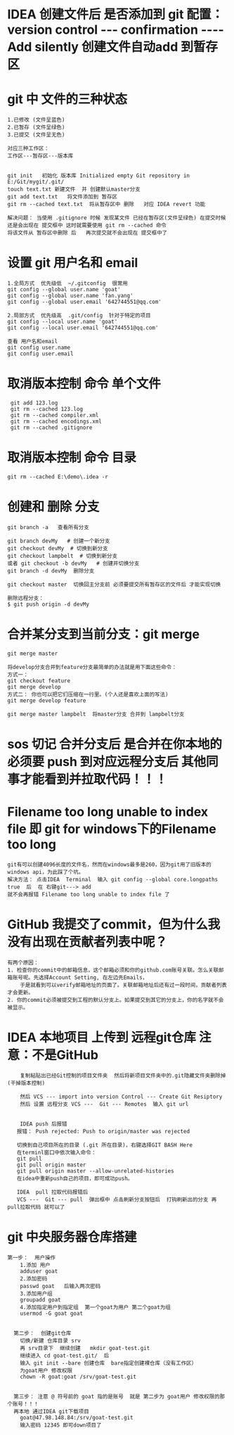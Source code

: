 # IDEA 创建文件后 是否添加到 git  配置：version control --- confirmation ---- Add silently 创建文件自动add 到暂存区

# git 中 文件的三种状态 
    1.已修改 (文件呈蓝色)
    2.已暂存 (文件呈绿色)   
    3.已提交 (文件呈无色)

    对应三种工作区：
    工作区---暂存区---版本库

    
    git init   初始化 版本库 Initialized empty Git repository in E:/Git/mygit/.git/
    touch text.txt 新建文件  并 创建默认master分支 
    git add text.txt   将文件添加到 暂存区
    git rm --cached text.txt  将从暂存区中 删除   对应 IDEA revert 功能
    
    解决问题： 当使用 .gitignore 时候 发现某文件 已经在暂存区(文件呈绿色) 在提交时候 还是会出现在 提交框中 这时就需要使用 git rm --cached 命令
    将该文件从 暂存区中删除 后   再次提交就不会出现在 提交框中了 
    
# 设置 git 用户名和 email 
    1.全局方式  优先级低  ~/.gitconfig  很常用
    git config --global user.name 'goat'
    git config --global user.name 'fan.yang'
    git config --global user.email '642744551@qq.com'
    
    2.局部方式  优先级高  .git/config  针对于特定的项目 
    git config --local user.name 'goat'
    git config --local user.email '642744551@qq.com'

    查看 用户名和email   
    git config user.name
    git config user.email
    
# 取消版本控制 命令  单个文件
     git add 123.log
     git rm --cached 123.log
     git rm --cached compiler.xml
     git rm --cached encodings.xml
     git rm --cached .gitignore
# 取消版本控制 命令  目录
    git rm --cached E:\demo\.idea -r 
     
# 创建和 删除 分支
    git branch -a   查看所有分支
  
    git branch devMy   # 创建一个新分支
    git checkout devMy  # 切换到新分支
    git checkout lampbelt  # 切换到新分支
    或者 git checkout -b devMy   # 创建并切换分支
    git branch -d devMy  删除分支 
    
    git checkout master  切换回主分支前 必须要提交所有暂存区的文件后 才能实现切换
    
    删除远程分支：
    $ git push origin -d devMy
    
    
# 合并某分支到当前分支：git merge <name>
    git merge master
    
    将develop分支合并到feature分支最简单的办法就是用下面这些命令：
    方式一：
    git checkout feature
    git merge develop 
    方式二： 你也可以把它们压缩在一行里。(个人还是喜欢上面的写法)
    git merge develop feature
    
    git merge master lampbelt  将master分支 合并到 lampbelt分支
    
#    sos 切记 合并分支后 是合并在你本地的  必须要 push 到对应远程分支后 其他同事才能看到并拉取代码！！！


#  Filename too long unable to index file   即 git for windows下的Filename too long

    git有可以创建4096长度的文件名，然而在windows最多是260，因为git用了旧版本的windows api，为此踩了个坑。
    解决方法： 点击IDEA  Terminal  输入 git config --global core.longpaths true  后  在 右键git---> add  
    就不会再报错 Filename too long unable to index file 了 
    
#  GitHub  我提交了commit，但为什么我没有出现在贡献者列表中呢？
    有两个原因：
    1. 检查你的commit中的邮箱信息，这个邮箱必须和你的github.com账号关联。怎么关联邮箱账号呢。先选择Account Setting, 在左边先Emails，
        于是就看到可以verify邮箱地址的页面了。关联邮箱地址后还有过一段时间，贡献者列表才会更新。
    2. 你的commit必须被提交到工程的默认分支上。如果提交到其它的分支上，你的名字就不会被显示。
    
    
    
    
# IDEA 本地项目 上传到 远程git仓库  注意：不是GitHub
        复制粘贴出已经Git控制的项目文件夹  然后将新项目文件夹中的.git隐藏文件夹删除掉 (干掉版本控制)
        
        然后 VCS --- import into version Control --- Create Git Resiptory 
        然后 设置 远程分支 VCS ---  Git --- Remotes  输入 git url 
        
        
        IDEA push 后报错
       报错： Push rejected: Push to origin/master was rejected 
       
       切换到自己项目所在的目录 (.git 所在目录)，右键选择GIT BASH Here
       在terminl窗口中依次输入命令：
       git pull
       git pull origin master
       git pull origin master --allow-unrelated-histories
       在idea中重新push自己的项目，即可成功push。
       
       IDEA  pull 拉取代码报错后
       VCS ---  Git --- pull  弹出框中 点击刷新分支按钮后  打钩刷新出的分支 再pull拉取代码 就可以了
       
#  git 中央服务器仓库搭建
    第一步：  用户操作
        1.添加 用户
        adduser goat
        2.添加密码
        passwd goat   后输入两次密码
        3.添加用户组
        groupadd goat 
        4.添加指定用户到指定组  第一个goat为用户 第二个goat为组
        usermod -G goat goat
        
        
      第二步：  创建git仓库
        切换/新建 仓库目录 srv
        再 srv目录下  继续创建   mkdir goat-test.git 
        继续进入 cd goat-test.git/  后 
        输入 git init --bare 创建仓库  bare指定创建裸仓库（没有工作区）
        为goat用户 修改权限
        chown -R goat:goat /srv/goat-test.git 

        
      第三步： 注意 @ 符号前的 goat 指的是账号  就是 第二步为 goat用户 修改权限的那个账号！！！
      再本地 通过IDEA git下载项目 
        goat@47.98.148.84:/srv/goat-test.git
        输入密码 12345 即可down项目了
         
        